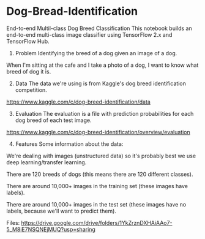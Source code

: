 # Dog-Bread-Identification
End-to-end Multil-class Dog Breed Classification
This notebook builds an end-to-end multi-class image classifier using TensorFlow 2.x and TensorFlow Hub.

1. Problem
Identifying the breed of a dog given an image of a dog.

When I'm sitting at the cafe and I take a photo of a dog, I want to know what breed of dog it is.

2. Data
The data we're using is from Kaggle's dog breed identification competition.

https://www.kaggle.com/c/dog-breed-identification/data

3. Evaluation
The evaluation is a file with prediction probabilities for each dog breed of each test image.

https://www.kaggle.com/c/dog-breed-identification/overview/evaluation

4. Features
Some information about the data:

We're dealing with images (unstructured data) so it's probably best we use deep learning/transfer learning.

There are 120 breeds of dogs (this means there are 120 different classes).

There are around 10,000+ images in the training set (these images have labels).

There are around 10,000+ images in the test set (these images have no labels, because we'll want to predict them).

Files: https://drive.google.com/drive/folders/1YkZrznDXHAiAAo7-5_M8iE7NSQNEjMUQ?usp=sharing
